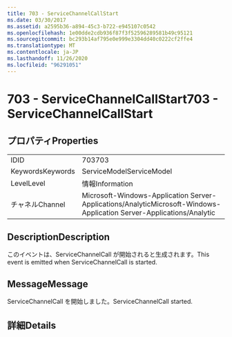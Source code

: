 ```yaml
---
title: 703 - ServiceChannelCallStart
ms.date: 03/30/2017
ms.assetid: a2595b36-a894-45c3-b722-e945107c0542
ms.openlocfilehash: 1e00dde2cdb936f87f3f52596289581b49c95121
ms.sourcegitcommit: bc293b14af795e0e999e3304dd40c0222cf2ffe4
ms.translationtype: MT
ms.contentlocale: ja-JP
ms.lasthandoff: 11/26/2020
ms.locfileid: "96291051"
---
```

# <a name="703---servicechannelcallstart"></a><span data-ttu-id="b9230-102">703 - ServiceChannelCallStart</span><span class="sxs-lookup"><span data-stu-id="b9230-102">703 - ServiceChannelCallStart</span></span>

## <a name="properties"></a><span data-ttu-id="b9230-103">プロパティ</span><span class="sxs-lookup"><span data-stu-id="b9230-103">Properties</span></span>  
  
|||  
|-|-|  
|<span data-ttu-id="b9230-104">ID</span><span class="sxs-lookup"><span data-stu-id="b9230-104">ID</span></span>|<span data-ttu-id="b9230-105">703</span><span class="sxs-lookup"><span data-stu-id="b9230-105">703</span></span>|  
|<span data-ttu-id="b9230-106">Keywords</span><span class="sxs-lookup"><span data-stu-id="b9230-106">Keywords</span></span>|<span data-ttu-id="b9230-107">ServiceModel</span><span class="sxs-lookup"><span data-stu-id="b9230-107">ServiceModel</span></span>|  
|<span data-ttu-id="b9230-108">Level</span><span class="sxs-lookup"><span data-stu-id="b9230-108">Level</span></span>|<span data-ttu-id="b9230-109">情報</span><span class="sxs-lookup"><span data-stu-id="b9230-109">Information</span></span>|  
|<span data-ttu-id="b9230-110">チャネル</span><span class="sxs-lookup"><span data-stu-id="b9230-110">Channel</span></span>|<span data-ttu-id="b9230-111">Microsoft-Windows-Application Server-Applications/Analytic</span><span class="sxs-lookup"><span data-stu-id="b9230-111">Microsoft-Windows-Application Server-Applications/Analytic</span></span>|  
  
## <a name="description"></a><span data-ttu-id="b9230-112">Description</span><span class="sxs-lookup"><span data-stu-id="b9230-112">Description</span></span>  

 <span data-ttu-id="b9230-113">このイベントは、ServiceChannelCall が開始されると生成されます。</span><span class="sxs-lookup"><span data-stu-id="b9230-113">This event is emitted when ServiceChannelCall is started.</span></span>  
  
## <a name="message"></a><span data-ttu-id="b9230-114">Message</span><span class="sxs-lookup"><span data-stu-id="b9230-114">Message</span></span>  

 <span data-ttu-id="b9230-115">ServiceChannelCall を開始しました。</span><span class="sxs-lookup"><span data-stu-id="b9230-115">ServiceChannelCall started.</span></span>  
  
## <a name="details"></a><span data-ttu-id="b9230-116">詳細</span><span class="sxs-lookup"><span data-stu-id="b9230-116">Details</span></span>
